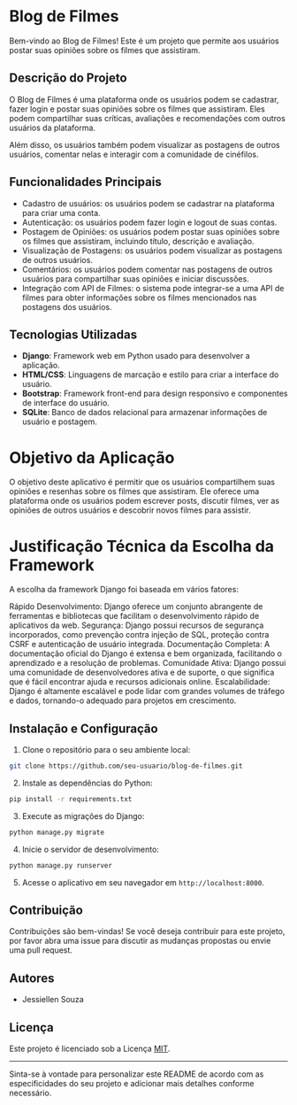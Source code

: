 # Blog de Filmes

Bem-vindo ao Blog de Filmes! Este é um projeto que permite aos usuários postar suas opiniões sobre os filmes que assistiram.

## Descrição do Projeto

O Blog de Filmes é uma plataforma onde os usuários podem se cadastrar, fazer login e postar suas opiniões sobre os filmes que assistiram. Eles podem compartilhar suas críticas, avaliações e recomendações com outros usuários da plataforma.

Além disso, os usuários também podem visualizar as postagens de outros usuários, comentar nelas e interagir com a comunidade de cinéfilos.

## Funcionalidades Principais

- Cadastro de usuários: os usuários podem se cadastrar na plataforma para criar uma conta.
- Autenticação: os usuários podem fazer login e logout de suas contas.
- Postagem de Opiniões: os usuários podem postar suas opiniões sobre os filmes que assistiram, incluindo título, descrição e avaliação.
- Visualização de Postagens: os usuários podem visualizar as postagens de outros usuários.
- Comentários: os usuários podem comentar nas postagens de outros usuários para compartilhar suas opiniões e iniciar discussões.
- Integração com API de Filmes: o sistema pode integrar-se a uma API de filmes para obter informações sobre os filmes mencionados nas postagens dos usuários.

## Tecnologias Utilizadas

- **Django**: Framework web em Python usado para desenvolver a aplicação.
- **HTML/CSS**: Linguagens de marcação e estilo para criar a interface do usuário.
- **Bootstrap**: Framework front-end para design responsivo e componentes de interface do usuário.
- **SQLite**: Banco de dados relacional para armazenar informações de usuário e postagem.

# Objetivo da Aplicação
O objetivo deste aplicativo é permitir que os usuários compartilhem suas opiniões e resenhas sobre os filmes que assistiram. Ele oferece uma plataforma onde os usuários podem escrever posts, discutir filmes, ver as opiniões de outros usuários e descobrir novos filmes para assistir.

# Justificação Técnica da Escolha da Framework
A escolha da framework Django foi baseada em vários fatores:

Rápido Desenvolvimento: Django oferece um conjunto abrangente de ferramentas e bibliotecas que facilitam o desenvolvimento rápido de aplicativos da web.
Segurança: Django possui recursos de segurança incorporados, como prevenção contra injeção de SQL, proteção contra CSRF e autenticação de usuário integrada.
Documentação Completa: A documentação oficial do Django é extensa e bem organizada, facilitando o aprendizado e a resolução de problemas.
Comunidade Ativa: Django possui uma comunidade de desenvolvedores ativa e de suporte, o que significa que é fácil encontrar ajuda e recursos adicionais online.
Escalabilidade: Django é altamente escalável e pode lidar com grandes volumes de tráfego e dados, tornando-o adequado para projetos em crescimento.

## Instalação e Configuração

1. Clone o repositório para o seu ambiente local:

```bash
git clone https://github.com/seu-usuario/blog-de-filmes.git
```

2. Instale as dependências do Python:

```bash
pip install -r requirements.txt
```

3. Execute as migrações do Django:

```bash
python manage.py migrate
```

4. Inicie o servidor de desenvolvimento:

```bash
python manage.py runserver
```

5. Acesse o aplicativo em seu navegador em `http://localhost:8000`.

## Contribuição

Contribuições são bem-vindas! Se você deseja contribuir para este projeto, por favor abra uma issue para discutir as mudanças propostas ou envie uma pull request.

## Autores

- Jessiellen Souza

## Licença

Este projeto é licenciado sob a Licença [MIT](https://opensource.org/licenses/MIT).

---

Sinta-se à vontade para personalizar este README de acordo com as especificidades do seu projeto e adicionar mais detalhes conforme necessário.